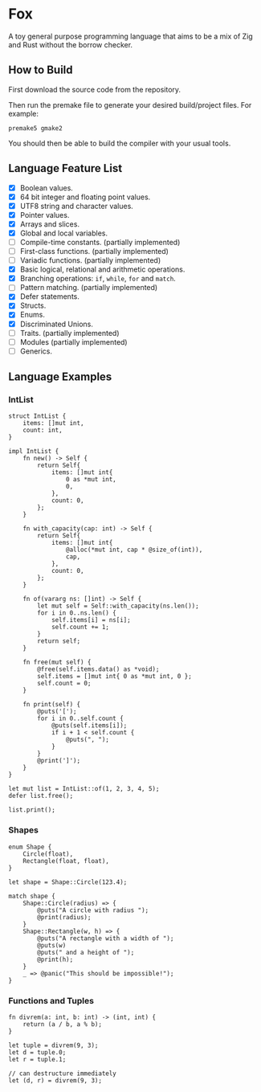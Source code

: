 # Fox
A toy general purpose programming language that aims to be a mix of Zig and Rust without the borrow checker.

## How to Build
First download the source code from the repository.

Then run the premake file to generate your desired build/project files. For example:
```
premake5 gmake2
```

You should then be able to build the compiler with your usual tools.

## Language Feature List
- [x] Boolean values.
- [x] 64 bit integer and floating point values.
- [x] UTF8 string and character values.
- [x] Pointer values.
- [x] Arrays and slices.
- [x] Global and local variables.
- [ ] Compile-time constants. (partially implemented)
- [ ] First-class functions. (partially implemented)
- [ ] Variadic functions. (partially implemented)
- [x] Basic logical, relational and arithmetic operations.
- [x] Branching operations: ```if```, ```while```, ```for``` and ```match```.
- [ ] Pattern matching. (partially implemented)
- [x] Defer statements.
- [x] Structs.
- [x] Enums. 
- [x] Discriminated Unions.
- [ ] Traits. (partially implemented)
- [ ] Modules (partially implemented)
- [ ] Generics.

## Language Examples
### IntList
```
struct IntList {
	items: []mut int,
	count: int,
}

impl IntList {
	fn new() -> Self {
		return Self{ 
			items: []mut int{ 
				0 as *mut int, 
				0,
			}, 
			count: 0,
		};
	}

	fn with_capacity(cap: int) -> Self {
		return Self{ 
			items: []mut int{
				@alloc(*mut int, cap * @size_of(int)),
				cap,
			},
			count: 0,
		};
	}

	fn of(vararg ns: []int) -> Self {
		let mut self = Self::with_capacity(ns.len());
		for i in 0..ns.len() {
			self.items[i] = ns[i];
			self.count += 1;
		}
		return self;
	}

	fn free(mut self) {
		@free(self.items.data() as *void);
		self.items = []mut int{ 0 as *mut int, 0 };
		self.count = 0;
	}

	fn print(self) {
		@puts('[');
		for i in 0..self.count {
			@puts(self.items[i]);
			if i + 1 < self.count {
				@puts(", ");
			}
		}
		@print(']');
	}
}

let mut list = IntList::of(1, 2, 3, 4, 5);
defer list.free();

list.print();
```

### Shapes
```
enum Shape {
	Circle(float),
	Rectangle(float, float),
}

let shape = Shape::Circle(123.4);

match shape {
	Shape::Circle(radius) => {
		@puts("A circle with radius ");
		@print(radius);
	}
	Shape::Rectangle(w, h) => {
		@puts("A rectangle with a width of ");
		@puts(w)
		@puts(" and a height of ");
		@print(h);
	}
	_ => @panic("This should be impossible!");
}
```

### Functions and Tuples
```
fn divrem(a: int, b: int) -> (int, int) {
	return (a / b, a % b);
}

let tuple = divrem(9, 3);
let d = tuple.0;
let r = tuple.1;

// can destructure immediately
let (d, r) = divrem(9, 3);
```
